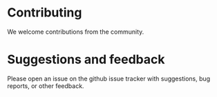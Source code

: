 # Contributing

We welcome contributions from the community.

# Suggestions and feedback

Please open an issue on the github issue tracker with suggestions, bug reports, or other feedback.
